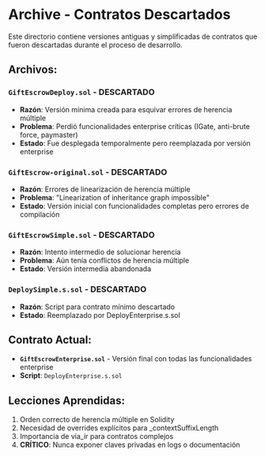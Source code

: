 # Archive - Contratos Descartados

Este directorio contiene versiones antiguas y simplificadas de contratos que fueron descartadas durante el proceso de desarrollo.

## Archivos:

### `GiftEscrowDeploy.sol` - DESCARTADO
- **Razón**: Versión mínima creada para esquivar errores de herencia múltiple
- **Problema**: Perdió funcionalidades enterprise críticas (IGate, anti-brute force, paymaster)
- **Estado**: Fue desplegada temporalmente pero reemplazada por versión enterprise

### `GiftEscrow-original.sol` - DESCARTADO  
- **Razón**: Errores de linearización de herencia múltiple
- **Problema**: "Linearization of inheritance graph impossible"
- **Estado**: Versión inicial con funcionalidades completas pero errores de compilación

### `GiftEscrowSimple.sol` - DESCARTADO
- **Razón**: Intento intermedio de solucionar herencia
- **Problema**: Aún tenía conflictos de herencia múltiple
- **Estado**: Versión intermedia abandonada

### `DeploySimple.s.sol` - DESCARTADO
- **Razón**: Script para contrato mínimo descartado
- **Estado**: Reemplazado por DeployEnterprise.s.sol

## Contrato Actual:
- **`GiftEscrowEnterprise.sol`** - Versión final con todas las funcionalidades enterprise
- **Script**: `DeployEnterprise.s.sol`

## Lecciones Aprendidas:
1. Orden correcto de herencia múltiple en Solidity
2. Necesidad de overrides explícitos para _contextSuffixLength 
3. Importancia de via_ir para contratos complejos
4. **CRÍTICO**: Nunca exponer claves privadas en logs o documentación